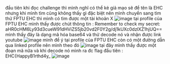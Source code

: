 đầu tiên khi đọc challenge thì mình nghĩ có thể kẻ giả mạo sẽ để tên là EHC nhưng khi mình tìm cũng không thấy gì đặc biệt nên mình chuyển sang tìm thử FPTU EHC thì mình có tìm được một tài khoản X 
![image](https://github.com/user-attachments/assets/904860f3-d824-495e-85a2-bbcba9d031cc)
tại profile của FPTU EHC mình thấy được chút thông tin : Remember to check my secret: aHR0cHM6Ly93d3cueW91dHViZS5jb20vd2F0Y2g/dj1kUXc0dzlXZ1hjUQ==
mình thấy đây là dạng mã hóa base64 và thử decode nó và nhận được link youtube 
![image](https://github.com/user-attachments/assets/140f242a-df04-4101-88be-d8004a027475) 
mình để ý tại profile của FPTU EHC còn có một đường dẫn qua linked profile nên mình theo đó 
![image](https://github.com/user-attachments/assets/2a69e8d6-e5be-4bb0-858f-09d35236b315)
tại đây mình thấy được một đoạn mã nữa và khi decode nó mình ra đc flag đầu tiên : EHC{HappyB1rthd4y_
![image](https://github.com/user-attachments/assets/c707f6fe-2561-4154-bbba-9a65abb5e576)

